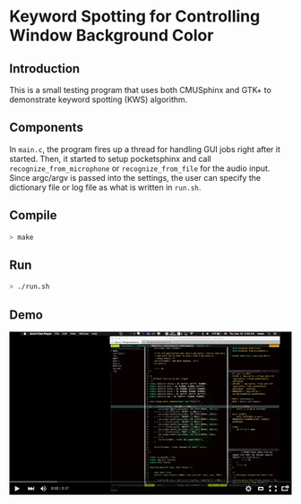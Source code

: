 # Keyword Spotting for Controlling Window Background Color

## Introduction

This is a small testing program that uses both CMUSphinx and GTK+ to demonstrate keyword spotting (KWS) algorithm.

## Components

In ```main.c```, the program fires up a thread for handling GUI jobs right after it started. Then, it started to setup pocketsphinx and call ```recognize_from_microphone``` or ```recognize_from_file``` for the audio input. Since argc/argv is passed into the settings, the user can specify the dictionary file or log file as what is written in ```run.sh```.

## Compile

```bash
> make
```

## Run

```bash
> ./run.sh
```

## Demo
[![Demo](./screenshot.png)](https://www.youtube.com/watch?v=kEonDr93Ecc)
